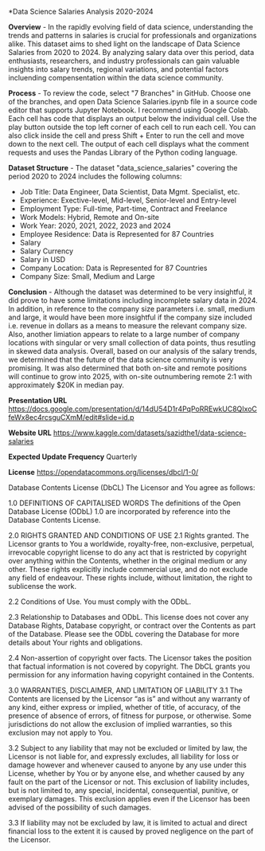 *Data Science Salaries Analysis 2020-2024

**Overview** - In the rapidly evolving field of data science, understanding the trends and patterns in salaries is crucial for professionals and organizations alike.  This dataset aims to shed light on the landscape of Data Science Salaries from 2020 to 2024.  By analyzing salary data over this period, data enthusiasts, researchers, and industry professionals can gain valuable insights into salary trends, regional variations, and potential factors incluending compensentation within the data science community.

**Process** - To review the code, select "7 Branches" in GitHub. Choose one of the branches, and open Data Science Salaries.ipynb file in a source code editor that supports Jupyter Notebook. I recommend using Google Colab. Each cell has code that displays an output below the individual cell. Use the play button outside the top left corner of each cell to run each cell. You can also click inside the cell and press Shift + Enter to run the cell and move down to the next cell. The output of each cell displays what the comment requests and uses the Pandas Library of the Python coding language.

**Dataset Structure** - The dataset "data_science_salaries" covering the period 2020 to 2024 includes the following columns:
- Job Title: Data Engineer, Data Scientist, Data Mgmt. Specialist, etc.
- Experience: Exective-level, Mid-level, Senior-level and Entry-level
- Employment Type: Full-time, Part-time, Contract and Freelance
- Work Models: Hybrid, Remote and On-site
- Work Year: 2020, 2021, 2022, 2023 and 2024
- Employee Residence: Data is Represented for 87 Countries
- Salary
- Salary Currency
- Salary in USD
- Company Location: Data is Represented for 87 Countries
- Company Size: Small, Medium and Large
    
**Conclusion** - Although the dataset was determined to be very insightful, it did prove to have some limitations including incomplete salary data in 2024.  In addition, in reference to the company size parameters i.e. small, medium and large, it would have been more insightful if the company size included i.e. revenue in dollars as a means to measure the relevant company size.  Also, another limiation appears to relate to a large number of company locations with singular or very small collection of data points, thus resutling in skewed data analysis.  Overall, based on our analysis of the salary trends, we determined that the future of the data science community is very promising.  It was also determined that both on-site and remote positions will continue to grow into 2025, with on-site outnumbering remote 2:1 with approximately $20K in median pay. 

**Presentation URL**
https://docs.google.com/presentation/d/14dU54D1r4PqPoRREwkUC8QIxoCfeWx8ec4rcsguCXmM/edit#slide=id.p

**Website URL**
https://www.kaggle.com/datasets/sazidthe1/data-science-salaries

**Expected Update Frequency**
Quarterly

**License**
https://opendatacommons.org/licenses/dbcl/1-0/

Database Contents License (DbCL)
The Licensor and You agree as follows:

1.0 DEFINITIONS OF CAPITALISED WORDS
The definitions of the Open Database License (ODbL) 1.0 are incorporated by reference into the Database Contents License.

2.0 RIGHTS GRANTED AND CONDITIONS OF USE
2.1 Rights granted. The Licensor grants to You a worldwide, royalty-free, non-exclusive, perpetual, irrevocable copyright license to do any act that is restricted by copyright over anything within the Contents, whether in the original medium or any other. These rights explicitly include commercial use, and do not exclude any field of endeavour. These rights include, without limitation, the right to sublicense the work.

2.2 Conditions of Use. You must comply with the ODbL.

2.3 Relationship to Databases and ODbL. This license does not cover any Database Rights, Database copyright, or contract over the Contents as part of the Database. Please see the ODbL covering the Database for more details about Your rights and obligations.

2.4 Non-assertion of copyright over facts. The Licensor takes the position that factual information is not covered by copyright. The DbCL grants you permission for any information having copyright contained in the Contents.

3.0 WARRANTIES, DISCLAIMER, AND LIMITATION OF LIABILITY
3.1 The Contents are licensed by the Licensor “as is” and without any warranty of any kind, either express or implied, whether of title, of accuracy, of the presence of absence of errors, of fitness for purpose, or otherwise. Some jurisdictions do not allow the exclusion of implied warranties, so this exclusion may not apply to You.

3.2 Subject to any liability that may not be excluded or limited by law, the Licensor is not liable for, and expressly excludes, all liability for loss or damage however and whenever caused to anyone by any use under this License, whether by You or by anyone else, and whether caused by any fault on the part of the Licensor or not. This exclusion of liability includes, but is not limited to, any special, incidental, consequential, punitive, or exemplary damages. This exclusion applies even if the Licensor has been advised of the possibility of such damages.

3.3 If liability may not be excluded by law, it is limited to actual and direct financial loss to the extent it is caused by proved negligence on the part of the Licensor.
